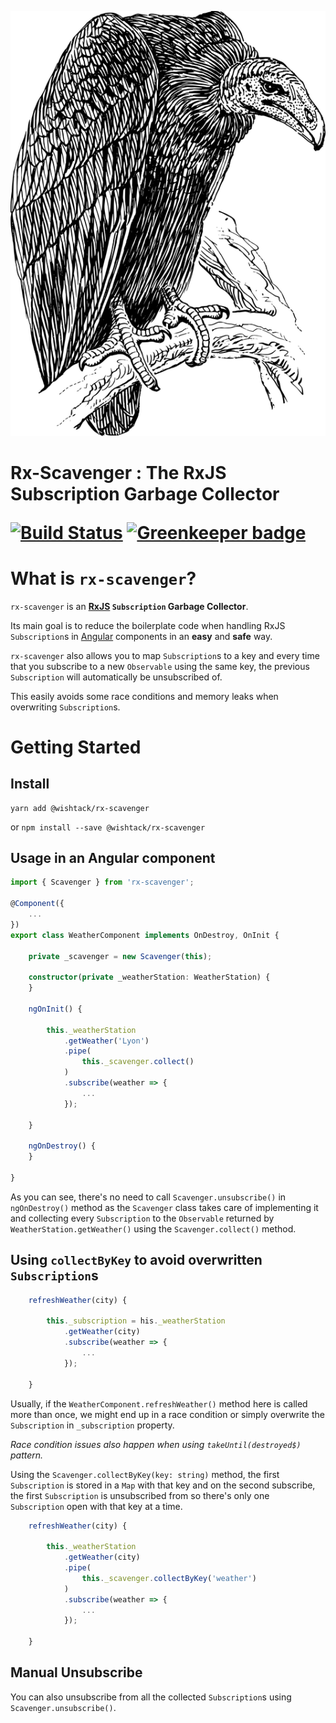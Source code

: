 <p align="center">
    <img src="./logo.png" alt="Rx-Scavenger Logo">
    <h1>Rx-Scavenger : The RxJS Subscription Garbage Collector
</p>

[![Build Status](https://travis-ci.org/wishtack/wishtack-steroids.svg?branch=master)](https://travis-ci.org/wishtack/ng-steroids)
[![Greenkeeper badge](https://badges.greenkeeper.io/wishtack/wishtack-steroids.svg)](https://greenkeeper.io/)

# What is `rx-scavenger`?

`rx-scavenger` is an **[RxJS](https://github.com/Reactive-Extensions/RxJS) `Subscription` Garbage Collector**.

Its main goal is to reduce the boilerplate code when handling RxJS `Subscription`s in [Angular](https://github.com/angular/angular) components in an **easy** and **safe** way.

`rx-scavenger` also allows you to map `Subscription`s to a key and every time that you subscribe to a new `Observable` using the same key, the previous `Subscription` will automatically be unsubscribed of.

This easily avoids some race conditions and memory leaks when overwriting `Subscription`s.

# Getting Started

## Install

```shell
yarn add @wishtack/rx-scavenger
```

or `npm install --save @wishtack/rx-scavenger`

## Usage in an Angular component

```typescript
import { Scavenger } from 'rx-scavenger';

@Component({
    ...
})
export class WeatherComponent implements OnDestroy, OnInit {
    
    private _scavenger = new Scavenger(this);
    
    constructor(private _weatherStation: WeatherStation) {
    }
    
    ngOnInit() {
        
        this._weatherStation
            .getWeather('Lyon')
            .pipe(
                this._scavenger.collect()        
            )
            .subscribe(weather => {
                ...
            });
        
    }
    
    ngOnDestroy() {
    }
    
}
```

As you can see, there's no need to call `Scavenger.unsubscribe()` in `ngOnDestroy()` method as the `Scavenger` class takes care of implementing it and collecting every `Subscription` to the `Observable` returned by `WeatherStation.getWeather()` using the `Scavenger.collect()` method.

## Using `collectByKey` to avoid overwritten `Subscription`s

```typescript
    refreshWeather(city) {
        
        this._subscription = his._weatherStation
            .getWeather(city)
            .subscribe(weather => {
                ...
            });
        
    }
```

Usually, if the `WeatherComponent.refreshWeather()` method here is called more than once, we might end up in a race condition or simply overwrite the `Subscription` in `_subscription` property.

*Race condition issues also happen when using `takeUntil(destroyed$)` pattern.*

Using the `Scavenger.collectByKey(key: string)` method, the first `Subscription` is stored in a `Map` with that key and on the second subscribe, the first `Subscription` is unsubscribed from so there's only one `Subscription` open with that key at a time.

```typescript
    refreshWeather(city) {
        
        this._weatherStation
            .getWeather(city)
            .pipe(
                this._scavenger.collectByKey('weather')        
            )
            .subscribe(weather => {
                ...
            });
        
    }
```

## Manual Unsubscribe

You can also unsubscribe from all the collected `Subscription`s using `Scavenger.unsubscribe()`.

